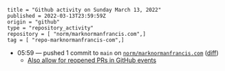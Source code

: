 ```
title = "Github activity on Sunday March 13, 2022"
published = 2022-03-13T23:59:59Z
origin = "github"
type = "repository_activity"
repository = [ "norm/marknormanfrancis.com",]
tag = [ "repo-marknormanfrancis-com",]
```

* 05:59 — pushed 1 commit to `main` on [`norm/marknormanfrancis.com`](https://github.com/norm/marknormanfrancis.com) ([diff](https://github.com/norm/marknormanfrancis.com/compare/1a364c895c9084569696148f6c0c73de5404538d..142b1bec0eee9419a744ceebc6ea4e39a723d93c))
  * [Also allow for reopened PRs in GitHub events](https://github.com/norm/marknormanfrancis.com/commit/142b1bec0eee9419a744ceebc6ea4e39a723d93c)
